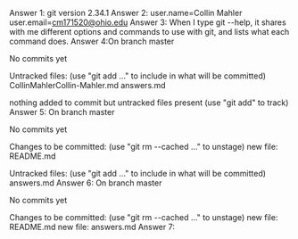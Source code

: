 Answer 1: git version 2.34.1
Answer 2: user.name=Collin Mahler
	  user.email=cm171520@ohio.edu
Answer 3: When I type git --help, it shares with me different options and commands to use with git, and lists what each command does.
Answer 4:On branch master

No commits yet

Untracked files:
  (use "git add <file>..." to include in what will be committed)
	CollinMahlerCollin-Mahler.md
	answers.md

nothing added to commit but untracked files present (use "git add" to track)
Answer 5: On branch master

No commits yet

Changes to be committed:
  (use "git rm --cached <file>..." to unstage)
	new file:   README.md

Untracked files:
  (use "git add <file>..." to include in what will be committed)
	answers.md
Answer 6: On branch master

No commits yet

Changes to be committed:
  (use "git rm --cached <file>..." to unstage)
	new file:   README.md
	new file:   answers.md
Answer 7: 
